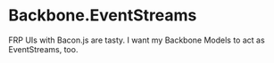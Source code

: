 Backbone.EventStreams
=====================

FRP UIs with Bacon.js are tasty. I want my Backbone Models to act as EventStreams, too.